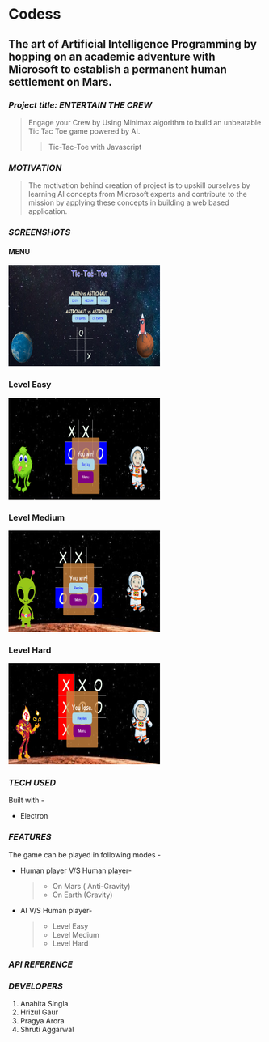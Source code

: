 # Codess

## The art of Artificial Intelligence Programming by hopping on an academic adventure with Microsoft to establish a permanent human settlement on Mars.

### *Project title: ENTERTAIN THE CREW*

>Engage your Crew by Using Minimax algorithm to build an unbeatable Tic Tac Toe game powered by AI. 
>>Tic-Tac-Toe with Javascript

### *MOTIVATION*

>The motivation behind creation of project is to upskill ourselves by learning AI concepts from Microsoft experts and contribute to the mission by applying these concepts in building a web based application.

### *SCREENSHOTS*

#### MENU

<img src="img/front page.PNG" width=300 height=200>

### Level Easy

<img src="img/easy.PNG" width=300 height=200>

### Level Medium 

<img src="img/medium.PNG" width=300 height=200>

### Level Hard

<img src="img/hard.PNG" width=300 height=200>

### *TECH USED*

Built with - 
 * Electron

### *FEATURES*

The game can be played in following modes -
 * Human player V/S Human player-
     > * On Mars ( Anti-Gravity)
     > * On Earth (Gravity)
 * AI V/S Human player-
     > * Level Easy
     > * Level Medium
     > * Level Hard
     
 ### *API REFERENCE*

### *DEVELOPERS*

1. Anahita Singla 
2. Hrizul Gaur
3. Pragya Arora
4. Shruti Aggarwal



